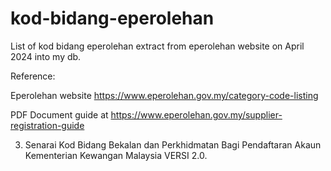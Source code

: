 # kod-bidang-eperolehan
List of kod bidang eperolehan extract from eperolehan website on April 2024 into my db.

Reference:

Eperolehan website https://www.eperolehan.gov.my/category-code-listing

PDF Document guide at https://www.eperolehan.gov.my/supplier-registration-guide

3.	Senarai Kod Bidang Bekalan dan Perkhidmatan Bagi Pendaftaran Akaun Kementerian Kewangan Malaysia VERSI 2.0.

